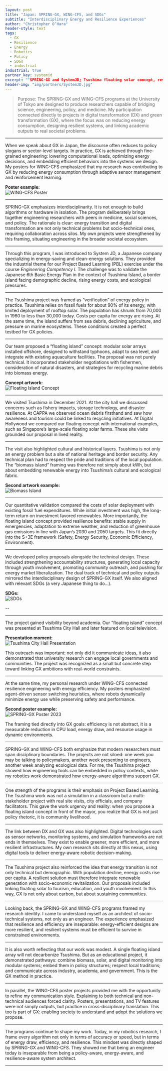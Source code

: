 ```yaml
---
layout: post
title: "Japan: SPRING-GX, WING-CFS, and SDGs"
subtitle: "Interdisciplinary Energy and Resilience Experiences"
author: "Christopher O’Hara"
header-style: text
tags:
  - GX
  - Resilience
  - Energy
  - Robotics
  - Policy
  - SDGs
  - industrial
industrial: true
partner_key: systemjd
excerpt: ""SPRING-GX and SystemJD; Tsushima floating solar concept, resilience and energy policy validation, SDGs integration"
header-img: "img/partners/SystemJD.jpg"
--- 
```


> Purpose: The SPRING-GX and WING-CFS programs at the University of Tokyo are designed to produce researchers capable of bridging science, engineering, policy, and medicine. My participation connected directly to projects in digital transformation (DX) and green transformation (GX), where the focus was on reducing energy consumption, designing resilient systems, and linking academic outputs to real societal problems.

---

When we speak about GX in Japan, the discourse often reduces to policy slogans or sector-level targets. In practice, GX is achieved through fine-grained engineering: lowering computational loads, optimizing energy decisions, and embedding efficient behaviors into the systems we design. My posters for WING-CFS emphasized that my research was contributing to GX by reducing energy consumption through adaptive sensor management and reinforcement learning.  

**Poster example:**  
![WING-CFS Poster](https://github.com/Ohara124c41/Ohara124c41.github.io/blob/master/_posts/img/OHARA-WINGS-Poster.jpg?raw=true)

---

SPRING-GX emphasizes interdisciplinarity. It is not enough to build algorithms or hardware in isolation. The program deliberately brings together engineering researchers with peers in medicine, social sciences, and policy. The rationale is clear: energy transition and digital transformation are not only technical problems but socio-technical ones, requiring collaboration across silos. My own projects were strengthened by this framing, situating engineering in the broader societal ecosystem.

---

Through this program, I was introduced to System JD, a Japanese company specializing in energy-saving and clean-energy solutions. They provided the industrial theme for our Project Based Learning (PBL) exercise under the course *Engineering Competency I*. The challenge was to validate the Japanese 6th Basic Energy Plan in the context of Tsushima Island, a border island facing demographic decline, rising energy costs, and ecological pressures.

---

The Tsushima project was framed as “verification” of energy policy in practice. Tsushima relies on fossil fuels for about 90% of its energy, with limited deployment of rooftop solar. The population has shrunk from 70,000 in 1960 to less than 30,000 today. Costs per capita for energy are rising. At the same time, the island suffers from sea debris, declining agriculture, and pressure on marine ecosystems. These conditions created a perfect testbed for GX policies.

---

Our team proposed a “floating island” concept: modular solar arrays installed offshore, designed to withstand typhoons, adapt to sea level, and integrate with existing aquaculture facilities. The proposal was not purely technical. It incorporated stakeholder negotiations with fishermen, consideration of natural disasters, and strategies for recycling marine debris into biomass energy.  

**Concept artwork:**  
![Floating Island Concept](https://github.com/Ohara124c41/Ohara124c41.github.io/blob/master/_posts/img/Tsushima-FloatingIsland.jpg?raw=true)

---

We visited Tsushima in December 2021. At the city hall we discussed concerns such as fishery impacts, storage technology, and disaster resilience. At CAPPA we observed ocean debris firsthand and saw how awareness and tourism could be linked to recycling initiatives. At Digital Hollywood we compared our floating concept with international examples, such as Singapore’s large-scale floating solar farms. These site visits grounded our proposal in lived reality.

---

The visit also highlighted cultural and historical layers. Tsushima is not only an energy problem but a site of national heritage and border security. Any technical plan had to respect the pride and traditions of the local population. The “biomass island” framing was therefore not simply about kWh, but about embedding renewable energy into Tsushima’s cultural and ecological fabric.  

**Second artwork example:**  
![Biomass Island](https://github.com/Ohara124c41/Ohara124c41.github.io/blob/master/_posts/img/Tsushima-BiomassIsland.jpg?raw=true)

---

Our quantitative validation compared the costs of solar deployment with existing fossil fuel expenditures. While initial investment was high, the long-term return on investment favored renewables. More importantly, the floating island concept provided resilience benefits: stable supply in emergencies, adaptation to extreme weather, and reduction of greenhouse gas emissions in line with Japan’s 2030 and 2050 targets. This fit directly into the S+3E framework (Safety, Energy Security, Economic Efficiency, Environment).

---

We developed policy proposals alongside the technical design. These included strengthening accountability structures, generating local capacity through youth involvement, promoting community outreach, and pushing for energy market liberalization. The dual track of technical and policy outputs mirrored the interdisciplinary design of SPRING-GX itself. We also aligned with relevant SDGs (a very Japanese thing to do...).

**SDGs:**  
![SDGs](https://github.com/Ohara124c41/Ohara124c41.github.io/blob/master/_posts/img/PBL-SDG.jpg?raw=true)

--

---

The project gained visibility beyond academia. Our “floating island” concept was presented at Tsushima City Hall and later featured on local television.  

**Presentation moment:**  
![Tsushima City Hall Presentation](https://github.com/Ohara124c41/Ohara124c41.github.io/blob/master/_posts/img/Tsushima-Presentation.jpg?raw=true)

This outreach was important: not only did it communicate ideas, it also demonstrated that university research can engage local governments and communities. The project was recognized as a small but concrete step toward linking GX ambitions with real-world constraints.

---

At the same time, my personal research under WING-CFS connected resilience engineering with energy efficiency. My posters emphasized agent-driven sensor switching heuristics, where robots dynamically minimize energy use while preserving safety and performance.  

**Second poster example:**  
![SPRING-GX Poster 2023](https://github.com/Ohara124c41/Ohara124c41.github.io/blob/master/_posts/img/OHARA-WINGS-Poster-2023.jpg?raw=true)

The framing tied directly into GX goals: efficiency is not abstract, it is a measurable reduction in CPU load, energy draw, and resource usage in dynamic environments.

---

SPRING-GX and WING-CFS both emphasize that modern researchers must span disciplinary boundaries. The projects are not siloed: one week you may be talking to policymakers, another week presenting to engineers, another week analyzing ecological data. For me, the Tsushima project showed how engineering tools can be embedded in policy contexts, while my robotics work demonstrated how energy-aware algorithms support GX.

---

One strength of the programs is their emphasis on Project Based Learning. The Tsushima work was not a simulation in a classroom but a multi-stakeholder project with real site visits, city officials, and company facilitators. This gave the work urgency and reality: when you propose a floating island concept in front of the mayor, you realize that GX is not just policy rhetoric, it is community livelihood.

---

The link between DX and GX was also highlighted. Digital technologies such as sensor networks, monitoring systems, and simulation frameworks are not ends in themselves. They exist to enable greener, more efficient, and more resilient infrastructures. My own research sits directly at this nexus, using digital tools to deliver energy-aware robotic decision-making.

---

The Tsushima project also reinforced the idea that energy transition is not only technical but demographic. With population decline, energy costs rise per capita. A resilient solution must therefore integrate renewable generation with socio-economic revitalization. Our proposals included linking floating solar to tourism, education, and youth involvement. In this way, GX is not only about carbon, but about sustaining communities.

---

Looking back, the SPRING-GX and WING-CFS programs framed my research identity. I came to understand myself as an architect of socio-technical systems, not only as an engineer. The experience emphasized that resilience and efficiency are inseparable: energy-efficient designs are more resilient, and resilient systems must be efficient to survive in constrained environments.

---

It is also worth reflecting that our work was modest. A single floating island array will not decarbonize Tsushima. But as an educational project, it demonstrated pathways: combine biomass, solar, and digital monitoring into modular systems; embed them in policy structures; respect local traditions; and communicate across industry, academia, and government. This is the GX method in practice.

---

In parallel, the WING-CFS poster projects provided me with the opportunity to refine my communication style. Explaining to both technical and non-technical audiences forced clarity. Posters, presentations, and TV features were not simply outputs, but practice in cross-disciplinary translation. This too is part of GX: enabling society to understand and adopt the solutions we propose.

---

The programs continue to shape my work. Today, in my robotics research, I frame every algorithm not only in terms of accuracy or speed, but in terms of energy draw, efficiency, and resilience. This mindset was directly shaped by SPRING-GX and WING-CFS. They showed me that being an engineer today is inseparable from being a policy-aware, energy-aware, and resilience-aware system architect.

---
